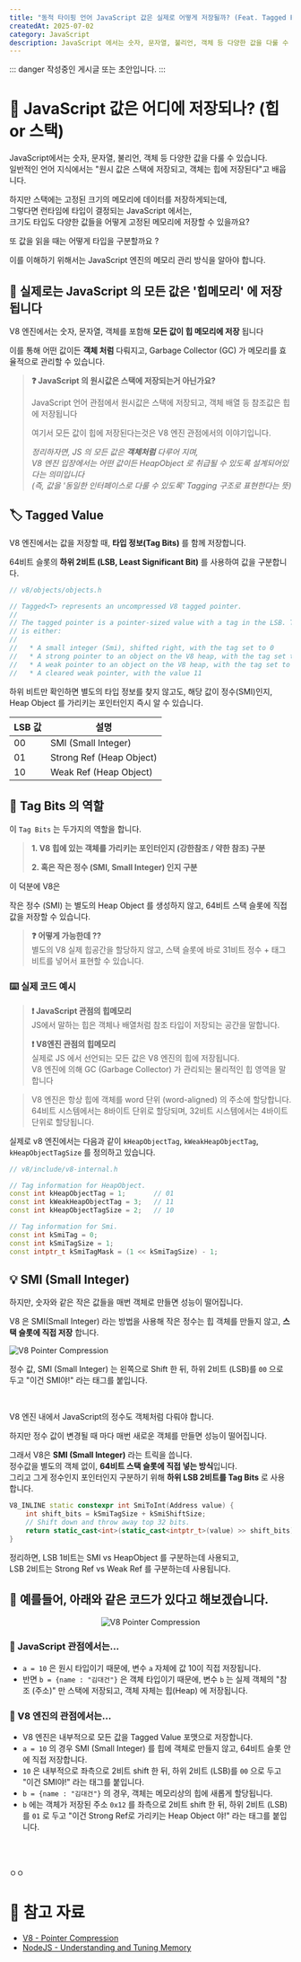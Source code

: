```yaml
---
title: "동적 타이핑 언어 JavaScript 값은 실제로 어떻게 저장될까? (Feat. Tagged Pointer, NaN-Boxing)"
createdAt: 2025-07-02
category: JavaScript
description: JavaScript 에서는 숫자, 문자열, 불리언, 객체 등 다양한 값을 다룰 수 있습니다. 일반적인으로는 원시값은 스택에, 나머지는 힙에 저장된다고 합니다. 하지만 동적 타입 언어인 JavaScript 는 런타임에 타입이 결정되는데, 그렇다면 실제로 값은 어디에 또 어떻게 저장될까요 ?
---
```


::: danger
작성중인 게시글 또는 초안입니다.
:::

# 🤔 JavaScript 값은 어디에 저장되나? (힙 or 스택)

JavaScript에서는 숫자, 문자열, 불리언, 객체 등 다양한 값을 다룰 수 있습니다.  
일반적인 언어 지식에서는 "원시 값은 스택에 저장되고, 객체는 힙에 저장된다"고 배웁니다.

하지만 스택에는 고정된 크기의 메모리에 데이터를 저장하게되는데, <br />
그렇다면 런타임에 타입이 결정되는 JavaScript 에서는, <br />
크기도 타입도 다양한 값들을 어떻게 고정된 메모리에 저장할 수 있을까요? <br />

또 값을 읽을 때는 어떻게 타입을 구분할까요 ?

이를 이해하기 위해서는 JavaScript 엔진의 메모리 관리 방식을 알아야 합니다.

## 💾 실제로는 JavaScript 의 모든 값은 '힙메모리' 에 저장됩니다

V8 엔진에서는 숫자, 문자열, 객체를 포함해 **모든 값이 힙 메모리에 저장** 됩니다

이를 통해 어떤 값이든 **객체 처럼** 다뤄지고, Garbage Collector (GC) 가 메모리를 효율적으로 관리할 수 있습니다.

> **❓ JavaScript 의 원시값은 스택에 저장되는거 아닌가요?** <br/>
>
> JavaScript 언어 관점에서 원시값은 스택에 저장되고, 객체 배열 등 참조값은 힙에 저장됩니다 <br/>
>
> 여기서 모든 값이 힙에 저장된다는것은 V8 엔진 관점에서의 이야기입니다. <br/>
>
> _정리하자면, JS 의 모든 값은 **객체처럼** 다루어 지며, <br/>
> V8 엔진 입장에서는 어떤 값이든 HeapObject 로 취급될 수 있도록 설계되어있다는 의미입니다 <br/>
> (즉, 값을 '동일한 인터페이스로 다룰 수 있도록' Tagging 구조로 표현한다는 뜻)_

## 🏷️ Tagged Value

V8 엔진에서는 값을 저장할 때, **타입 정보(Tag Bits)** 를 함께 저장합니다.

64비트 슬롯의 **하위 2비트 (LSB, Least Significant Bit)** 를 사용하여 값을 구분합니다.

```cpp
// v8/objects/objects.h

// Tagged<T> represents an uncompressed V8 tagged pointer.
//
// The tagged pointer is a pointer-sized value with a tag in the LSB. The value
// is either:
//
//   * A small integer (Smi), shifted right, with the tag set to 0
//   * A strong pointer to an object on the V8 heap, with the tag set to 01
//   * A weak pointer to an object on the V8 heap, with the tag set to 11
//   * A cleared weak pointer, with the value 11
```

하위 비트만 확인하면 별도의 타입 정보를 찾지 않고도, 해당 값이 정수(SMI)인지, Heap Object 를 가리키는 포인터인지 즉시 알 수 있습니다.

| LSB 값 | 설명                     |
| ------ | ------------------------ |
| 00     | SMI (Small Integer)      |
| 01     | Strong Ref (Heap Object) |
| 10     | Weak Ref (Heap Object)   |

## 🤔 Tag Bits 의 역할

이 `Tag Bits` 는 두가지의 역할을 합니다.

> **1. V8 힙에 있는 객체를 가리키는 포인터인지 (강한참조 / 약한 참조) 구분**
>
> **2. 혹은 작은 정수 (SMI, Small Integer) 인지 구분**

이 덕분에 V8은

작은 정수 (SMI) 는 별도의 Heap Object 를 생성하지 않고, 64비트 스택 슬롯에 직접 값을 저장할 수 있습니다.

> **❓ 어떻게 가능한데 ??** <br/>
> 별도의 V8 실제 힙공간을 할당하지 않고, 스택 슬롯에 바로 31비트 정수 + 태그 비트를 넣어서 표현할 수 있습니다. <br/>

### ⌨️ 실제 코드 예시

> **❗️ JavaScript 관점의 힙메모리** <br/>
> JS에서 말하는 힙은 객체나 배열처럼 참조 타입이 저장되는 공간을 말합니다. <br/>
>
> **❗️ V8엔진 관점의 힙메모리** <br/>
> 실제로 JS 에서 선언되는 모든 값은 V8 엔진의 힙에 저장됩니다. <br/>
> V8 엔진에 의해 GC (Garbage Collector) 가 관리되는 물리적인 힙 영역을 말합니다

> V8 엔진은 항상 힙에 객체를 word 단위 (word-aligned) 의 주소에 할당합니다. <br/>
> 64비트 시스템에서는 8바이트 단위로 할당되며, 32비트 시스템에서는 4바이트 단위로 할당됩니다.

실제로 v8 엔진에서는 다음과 같이 `kHeapObjectTag`, `kWeakHeapObjectTag`, `kHeapObjectTagSize` 를 정의하고 있습니다.

```cpp
// v8/include/v8-internal.h

// Tag information for HeapObject.
const int kHeapObjectTag = 1;       // 01
const int kWeakHeapObjectTag = 3;   // 11
const int kHeapObjectTagSize = 2;   // 10

// Tag information for Smi.
const int kSmiTag = 0;
const int kSmiTagSize = 1;
const intptr_t kSmiTagMask = (1 << kSmiTagSize) - 1;
```

## 💡 SMI (Small Integer)

하지만, 숫자와 같은 작은 값들을 매번 객체로 만들면 성능이 떨어집니다.

V8 은 SMI(Small Integer) 라는 방법을 사용해 작은 정수는 힙 객체를 만들지 않고, **스택 슬롯에 직접 저장** 합니다.

<img src="./img/v8-pointer-compression-1.png" alt="V8 Pointer Compression" width={400} />

정수 값, SMI (Small Integer) 는 왼쪽으로 Shift 한 뒤, 하위 2비트 (LSB)를 `00` 으로 두고 "이건 SMI야!" 라는 태그를 붙입니다. <br />

<br />

V8 엔진 내에서 JavaScript의 정수도 객체처럼 다뤄야 합니다.

하지만 정수 값이 변경될 때 마다 매번 새로운 객체를 만들면 성능이 떨어집니다.

그래서 V8은 **SMI (Small Integer)** 라는 트릭을 씁니다. <br/>
정수값을 별도의 객체 없이, **64비트 스택 슬롯에 직접 넣는 방식**입니다. <br/>
그리고 그게 정수인지 포인터인지 구분하기 위해 **하위 LSB 2비트를 Tag Bits** 로 사용합니다.

```cpp
V8_INLINE static constexpr int SmiToInt(Address value) {
    int shift_bits = kSmiTagSize + kSmiShiftSize;
    // Shift down and throw away top 32 bits.
    return static_cast<int>(static_cast<intptr_t>(value) >> shift_bits);
}
```

정리하면, LSB 1비트는 SMI vs HeapObject 를 구분하는데 사용되고, <br />
LSB 2비트는 Strong Ref vs Weak Ref 를 구분하는데 사용됩니다.

## 👀 예를들어, 아래와 같은 코드가 있다고 해보겠습니다.

<center>
    <img src="./img/v8-pointer-compression-2.png" alt="V8 Pointer Compression" width={800} />
</center>

### 🧠 JavaScript 관점에서는...

- `a = 10` 은 원시 타입이기 때문에, 변수 `a` 자체에 값 10이 직접 저장됩니다.
- 반면 `b = {name : "김대건"}` 은 객체 타입이기 때문에, 변수 `b` 는 실제 객체의 "참조 (주소)" 만 스택에 저장되고, 객체 자체는 힙(Heap) 에 저장됩니다.

### 🧠 V8 엔진의 관점에서는...

- V8 엔진은 내부적으로 모든 값을 Tagged Value 포맷으로 저장합니다.
- `a = 10` 의 경우 SMI (Small Integer) 를 힙에 객체로 만들지 않고, 64비트 슬롯 안에 직접 저장합니다.
- `10` 은 내부적으로 좌측으로 2비트 shift 한 뒤, 하위 2비트 (LSB)를 `00` 으로 두고 "이건 SMI야!" 라는 태그를 붙입니다.
- `b = {name : "김대건"}` 의 경우, 객체는 메모리상의 힙에 새롭게 할당됩니다.
- `b` 에는 객체가 저장된 주소 `0x12` 를 좌측으로 2비트 shift 한 뒤, 하위 2비트 (LSB)를 `01` 로 두고 "이건 Strong Ref로 가리키는 Heap Object 야!" 라는 태그를 붙입니다.

<br />
<br />

ㅇㅇ

# 🔗 참고 자료

- [V8 - Pointer Compression](https://v8.dev/blog/pointer-compression)
- [NodeJS - Understanding and Tuning Memory](https://nodejs.org/en/learn/diagnostics/memory/understanding-and-tuning-memory)

